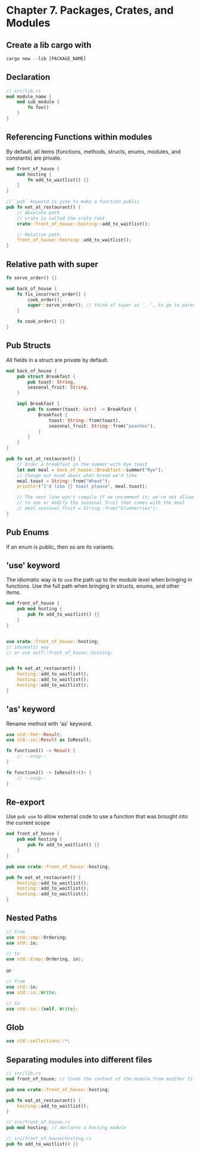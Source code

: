 # Chapter 7. Packages, Crates, and Modules

## Create a lib cargo with
```rust
cargo new --lib [PACKAGE_NAME]
```

## Declaration

```rust
// src/lib.rs
mod module_name {
    mod sub_module {
        fn foo()
    }
}
```

## Referencing Functions within modules

By default, all items (functions, methods, structs, enums, modules, and constants) are private.


```rust
mod front_of_house {
    mod hosting {
        fn add_to_waitlist() {}
    }
}

// `pub` keyword is juse to make a function public
pub fn eat_at_restaurant() {
    // Absolute path
    // crate is called the crate root
    crate::front_of_house::hosting::add_to_waitlist();

    // Relative path
    front_of_house::hosting::add_to_waitlist();
}
```

## Relative path with super
```rust
fn serve_order() {}

mod back_of_house {
    fn fix_incorrect_order() {
        cook_order();
        super::serve_order(); // think of super as '..', to go to parent
    }

    fn cook_order() {}
}
```

## Pub Structs

All fields in a struct are private by default.

```rust
mod back_of_house {
    pub struct Breakfast {
        pub toast: String,
        seasonal_fruit: String,
    }

    impl Breakfast {
        pub fn summer(toast: &str) -> Breakfast {
            Breakfast {
                toast: String::from(toast),
                seasonal_fruit: String::from("peaches"),
            }
        }
    }
}

pub fn eat_at_restaurant() {
    // Order a breakfast in the summer with Rye toast
    let mut meal = back_of_house::Breakfast::summer("Rye");
    // Change our mind about what bread we'd like
    meal.toast = String::from("Wheat");
    println!("I'd like {} toast please", meal.toast);

    // The next line won't compile if we uncomment it; we're not allowed
    // to see or modify the seasonal fruit that comes with the meal
    // meal.seasonal_fruit = String::from("blueberries");
}
```

## Pub Enums

If an enum is public, then so are its variants.

## 'use' keyword

The idiomatic way is to `use` the path up to the module level when bringing in functions. Use the full path when bringing in structs, enums, and other items.

```rust
mod front_of_house {
    pub mod hosting {
        pub fn add_to_waitlist() {}
    }
}


use crate::front_of_house::hosting;
// idiomatic way 
// or use self::front_of_house::hosting;


pub fn eat_at_restaurant() {
    hosting::add_to_waitlist();
    hosting::add_to_waitlist();
    hosting::add_to_waitlist();
}
```

## 'as' keyword

Rename method with 'as' keyword.

```rust
use std::fmt::Result;
use std::io::Result as IoResult;

fn function1() -> Result {
    // --snip--
}

fn function2() -> IoResult<()> {
    // --snip--
}
```

## Re-export

Use `pub use` to allow external code to use a function that was brought into the current scope

```rust
mod front_of_house {
    pub mod hosting {
        pub fn add_to_waitlist() {}
    }
}

pub use crate::front_of_house::hosting;

pub fn eat_at_restaurant() {
    hosting::add_to_waitlist();
    hosting::add_to_waitlist();
    hosting::add_to_waitlist();
}
```

## Nested Paths

```rust
// from
use std::cmp::Ordering;
use std::io;

// to
use std::{cmp::Ordering, io};

```

or

```rust
// from
use std::io;
use std::io::Write;

// to
use std::io::{self, Write};
```

## Glob

```rust
use std::collections::*;
```

## Separating modules into different files


```rust
// src/lib.rs
mod front_of_house; // loads the content of the module from another file with the same name as the module

pub use crate::front_of_house::hosting;

pub fn eat_at_restaurant() {
    hosting::add_to_waitlist();
}
```


```rust
// src/front_of_house.rs
pub mod hosting; // declares a hosting module
```


```rust
// src/front_of_house/hosting.rs
pub fn add_to_waitlist() {}
```